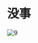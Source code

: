 # 没事
![9](https://raw.githubusercontent.com/wufafihfi/MCcameraHUD/refs/heads/main/image/047430577eecd66582c9720152f3a2aa.png "9")
